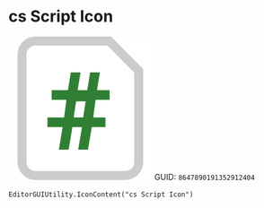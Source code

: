 # cs Script Icon
![](/img/cs%20Script%20Icon.png)
GUID: `8647890191352912404`
```
EditorGUIUtility.IconContent("cs Script Icon")
```
